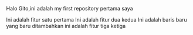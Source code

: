 Halo Gito,ini adalah my first repository pertama saya

Ini adalah fitur satu pertama
Ini adalah fitur dua kedua
Ini adalah  baris baru yang baru ditambahkan
ini adalah fitur tiga ketiga
